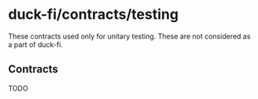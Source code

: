# duck-fi/contracts/testing

These contracts used only for unitary testing. These are not considered as a part of duck-fi.

## Contracts

TODO